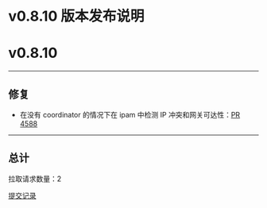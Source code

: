 # v0.8.10 版本发布说明


# v0.8.10

***

## 修复

* 在没有 coordinator 的情况下在 ipam 中检测 IP 冲突和网关可达性：[PR 4588](https://github.com/spidernet-io/spiderpool/pull/4588)



***

## 总计

拉取请求数量：2

[提交记录](https://github.com/spidernet-io/spiderpool/compare/v0.8.9...v0.8.10)
